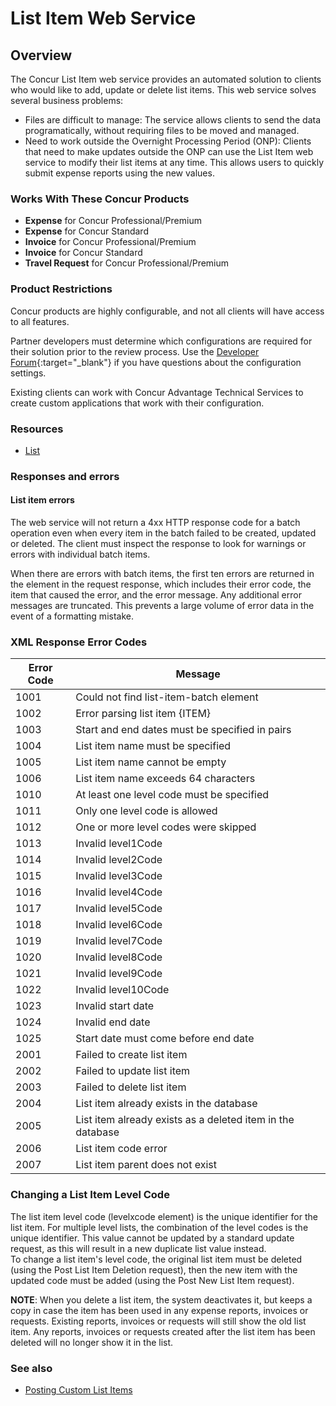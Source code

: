 # List Item Web Service

## Overview

The Concur List Item web service provides an automated solution to clients who would like to add, update or delete list items. This web service solves several business problems:

* Files are difficult to manage: The service allows clients to send the data programatically, without requiring files to be moved and managed.
* Need to work outside the Overnight Processing Period (ONP): Clients that need to make updates outside the ONP can use the List Item web service to modify their list items at any time. This allows users to quickly submit expense reports using the new values.

### Works With These Concur Products
* **Expense** for Concur Professional/Premium
* **Expense** for Concur Standard
* **Invoice** for Concur Professional/Premium
* **Invoice** for Concur Standard
* **Travel Request** for Concur Professional/Premium

### Product Restrictions
Concur products are highly configurable, and not all clients will have access to all features.

Partner developers must determine which configurations are required for their solution prior to the review process. Use the [Developer Forum](http://forum.developer.concur.com/){:target="_blank"} if you have questions about the configuration settings.

Existing clients can work with Concur Advantage Technical Services to create custom applications that work with their configuration.

### Resources
* [List](#list)

### Responses and errors

####  List item errors
The web service will not return a 4xx HTTP response code for a batch operation even when every item in the batch failed to be created, updated or deleted. The client must inspect the response to look for warnings or errors with individual batch items.

When there are errors with batch items, the first ten errors are returned in the <errors> element in the request response, which includes their error code, the item that caused the error, and the error message. Any additional error messages are truncated. This prevents a large volume of error data in the event of a formatting mistake.

### XML Response Error Codes

|  Error Code |  Message |
| ----- | ----- |
|  1001 |  Could not find list-item-batch element |
|  1002 |  Error parsing list item {ITEM} |
|  1003 |  Start and end dates must be specified in pairs |
|  1004 |  List item name must be specified |
|  1005 |  List item name cannot be empty |
|  1006 |  List item name exceeds 64 characters |
|  1010 |  At least one level code must be specified |
|  1011 |  Only one level code is allowed |
|  1012 |  One or more level codes were skipped |
|  1013 |  Invalid level1Code |
|  1014 |  Invalid level2Code |
|  1015 |  Invalid level3Code |
|  1016 |  Invalid level4Code |
|  1017 |  Invalid level5Code |
|  1018 |  Invalid level6Code |
|  1019 |  Invalid level7Code |
|  1020 |  Invalid level8Code |
|  1021 |  Invalid level9Code |
|  1022 |  Invalid level10Code |
|  1023 |  Invalid start date |
|  1024 |  Invalid end date |
|  1025 |  Start date must come before end date |
|  2001 |  Failed to create list item |
|  2002 |  Failed to update list item |
|  2003 |  Failed to delete list item |
|  2004 |  List item already exists in the database |
|  2005 |  List item already exists as a deleted item in the database |
|  2006 |  List item code error |
|  2007 |  List item parent does not exist |

###  Changing a List Item Level Code

The list item level code (levelxcode element) is the unique identifier for the list item. For multiple level lists, the combination of the level codes is the unique identifier. This value cannot be updated by a standard update request, as this will result in a new duplicate list value instead.  
To change a list item's level code, the original list item must be deleted (using the Post List Item Deletion request), then the new item with the updated code must be added (using the Post New List Item request).

**NOTE**: When you delete a list item, the system deactivates it, but keeps a copy in case the item has been used in any expense reports, invoices or requests. Existing reports, invoices or requests will still show the old list item. Any reports, invoices or requests created after the list item has been deleted will no longer show it in the list.

### See also
* [Posting Custom List Items](/tools-support/reference/custom-list-items.html)
